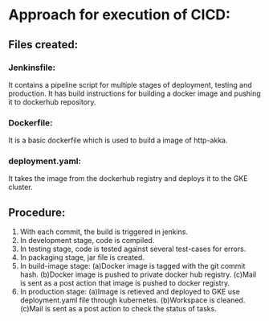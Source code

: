# Approach for execution of CICD:

## Files created:

### Jenkinsfile: 
It contains a pipeline script for multiple stages of deployment, testing and production.
It has build instructions for building a docker image and pushing it to dockerhub repository.

### Dockerfile:
It is a basic dockerfile which is used to build a image of http-akka. 

### deployment.yaml:
It takes the image from the dockerhub registry and deploys it to the GKE cluster.


## Procedure:
1. With each commit, the build is triggered in jenkins.
2. In development stage, code is compiled.
3. In testing stage, code is tested against several test-cases for errors.
4. In packaging stage, jar file is created. 
5. In build-image stage:
    (a)Docker image is tagged with the git commit hash.
    (b)Docker image is pushed to private docker hub registry.
    (c)Mail is sent as a post action that image is pushed to docker registry.
6. In production stage:
    (a)Image is retieved and deployed to GKE use deployment.yaml file through kubernetes.
    (b)Workspace is cleaned.
    (c)Mail is sent as a post action to check the status of tasks.
